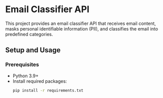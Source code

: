 # Email Classifier API

This project provides an email classifier API that receives email content, masks personal identifiable information (PII), and classifies the email into predefined categories.

## Setup and Usage

### Prerequisites
- Python 3.9+
- Install required packages:
  ```bash
  pip install -r requirements.txt
